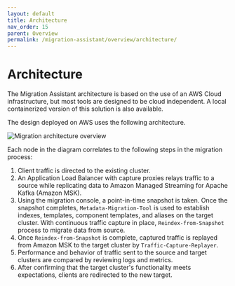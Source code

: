 ```yaml
---
layout: default
title: Architecture
nav_order: 15
parent: Overview
permalink: /migration-assistant/overview/architecture/
---
```


# Architecture

The Migration Assistant architecture is based on the use of an AWS Cloud infrastructure, but most tools are designed to be cloud independent. A local containerized version of this solution is also available.

The design deployed on AWS uses the following architecture.

![Migration architecture overview]({{site.url}}{{site.baseurl}}/images/migrations/migrations-architecture-overview.png)

Each node in the diagram correlates to the following steps in the migration process:

1. Client traffic is directed to the existing cluster.
2. An Application Load Balancer with capture proxies relays traffic to a source while replicating data to Amazon Managed Streaming for Apache Kafka (Amazon MSK).
3. Using the migration console, a point-in-time snapshot is taken. Once the snapshot completes, `Metadata-Migration-Tool` is used to establish indexes, templates, component templates, and aliases on the target cluster. With continuous traffic capture in place, `Reindex-from-Snapshot` process to migrate data from source.
4. Once `Reindex-from-Snapshot` is complete, captured traffic is replayed from Amazon MSK to the target cluster by `Traffic-Capture-Replayer`.
5. Performance and behavior of traffic sent to the source and target clusters are compared by reviewing logs and metrics.
6. After confirming that the target cluster's functionality meets expectations, clients are redirected to the new target.